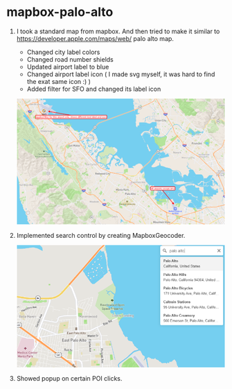 # mapbox-palo-alto

1. I took a standard map from mapbox. And then tried to make it similar to https://developer.apple.com/maps/web/ palo alto map.

   - Changed city label colors
   - Changed road number shields
   - Updated airport label to blue
   - Changed airport label icon ( I made svg myself, it was hard to find the exat same icon :) )
   - Added filter for SFO and changed its label icon

   ![airport filter](./image1.png)

2. Implemented search control by creating MapboxGeocoder.

   ![search control](./image2.png)

3. Showed popup on certain POI clicks.
